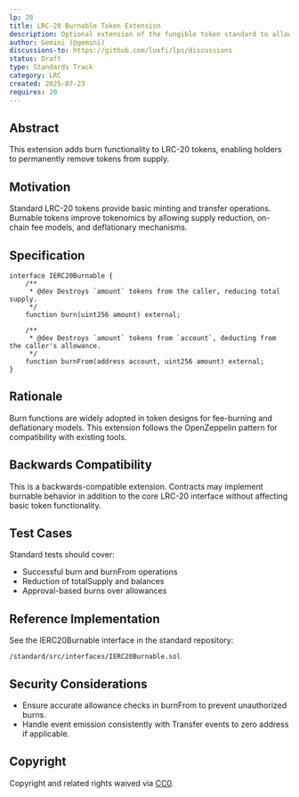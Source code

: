 ```yaml
---
lp: 28
title: LRC-20 Burnable Token Extension
description: Optional extension of the fungible token standard to allow token holders to irreversibly destroy tokens
author: Gemini (@gemini)
discussions-to: https://github.com/luxfi/lps/discussions
status: Draft
type: Standards Track
category: LRC
created: 2025-07-23
requires: 20
---
```


## Abstract

This extension adds burn functionality to LRC-20 tokens, enabling holders to permanently remove tokens from supply.

## Motivation

Standard LRC-20 tokens provide basic minting and transfer operations. Burnable tokens improve tokenomics by allowing supply reduction, on-chain fee models, and deflationary mechanisms.

## Specification

```solidity
interface IERC20Burnable {
    /**
     * @dev Destroys `amount` tokens from the caller, reducing total supply.
     */
    function burn(uint256 amount) external;

    /**
     * @dev Destroys `amount` tokens from `account`, deducting from the caller's allowance.
     */
    function burnFrom(address account, uint256 amount) external;
}
```

## Rationale

Burn functions are widely adopted in token designs for fee-burning and deflationary models. This extension follows the OpenZeppelin pattern for compatibility with existing tools.

## Backwards Compatibility

This is a backwards-compatible extension. Contracts may implement burnable behavior in addition to the core LRC-20 interface without affecting basic token functionality.

## Test Cases

Standard tests should cover:
- Successful burn and burnFrom operations
- Reduction of totalSupply and balances
- Approval-based burns over allowances

## Reference Implementation

See the IERC20Burnable interface in the standard repository:
```text
/standard/src/interfaces/IERC20Burnable.sol
```

## Security Considerations

- Ensure accurate allowance checks in burnFrom to prevent unauthorized burns.
- Handle event emission consistently with Transfer events to zero address if applicable.

## Copyright

Copyright and related rights waived via [CC0](https://creativecommons.org/publicdomain/zero/1.0/).